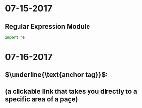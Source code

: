 # 07-15-2017
## Regular Expression Module
```python
import re
```

# 07-16-2017
## $\underline{\text{anchor tag}}$:
## (a clickable link that takes you directly to a specific area of a page)
